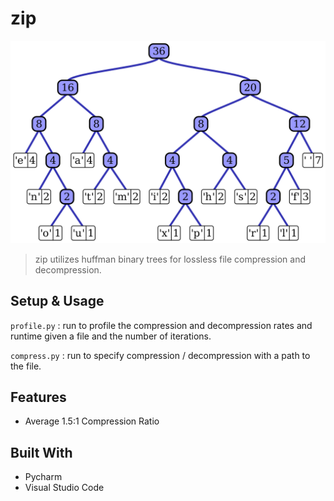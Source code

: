 # zip

[![Demo Gif](files/huffman.png)](https://github.com/anthonytedja/zip)

> zip utilizes huffman binary trees for lossless file compression and decompression.

## Setup & Usage

`profile.py` : run to profile the compression and decompression rates and runtime given a file and the number of iterations.

`compress.py` : run to specify compression / decompression with a path to the file.

## Features

- Average 1.5:1 Compression Ratio

## Built With

- Pycharm
- Visual Studio Code
